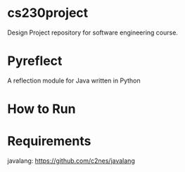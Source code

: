 # cs230project
Design Project repository for software engineering course.

Pyreflect
===

A reflection module for Java written in Python

How to Run
===


Requirements
===
javalang: https://github.com/c2nes/javalang